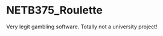 NETB375_Roulette
================

Very legit gambling software. Totally not a  university project!
